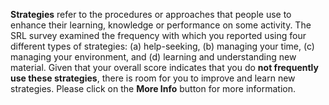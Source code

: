 **Strategies** refer to the procedures or approaches that people use to enhance their learning, knowledge or performance on some activity. The SRL survey examined the frequency with which you reported using four different types of strategies: (a) help-seeking, (b) managing your time, (c) managing your environment, and (d) learning and understanding new material. Given that your overall score indicates that you do **not frequently use these strategies**, there is room for you to improve and learn new strategies. Please click on the **More Info** button for more information. 
